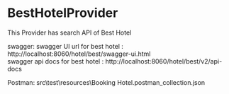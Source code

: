 # BestHotelProvider
This Provider has search API of Best Hotel 


swagger:
swagger UI url for best hotel    : http://localhost:8060/hotel/best/swagger-ui.html                                                             
swagger api docs  for best hotel : http://localhost:8060/hotel/best/v2/api-docs

Postman: src\test\resources\Booking Hotel.postman_collection.json

